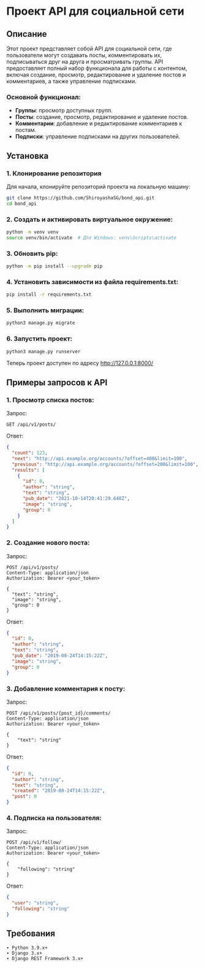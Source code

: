 # Проект API для социальной сети

## Описание

Этот проект представляет собой API для социальной сети, где пользователи могут создавать посты, комментировать их, подписываться друг на друга и просматривать группы. API предоставляет полный набор функционала для работы с контентом, включая создание, просмотр, редактирование и удаление постов и комментариев, а также управление подписками.

### Основной функционал:
- **Группы**: просмотр доступных групп.
- **Посты**: создание, просмотр, редактирование и удаление постов.
- **Комментарии**: добавление и редактирование комментариев к постам.
- **Подписки**: управление подписками на других пользователей.

## Установка

### 1. Клонирование репозитория
Для начала, клонируйте репозиторий проекта на локальную машину:
```bash
git clone https://github.com/ShiroyashaSG/bond_api.git
cd bond_api
```

### 2. Cоздать и активировать виртуальное окружение:
```bash
python -m venv venv
source venv/bin/activate  # Для Windows: venv\Scripts\activate
```

### 3. Обновить pip:
```bash
python -m pip install --upgrade pip
```

### 4. Установить зависимости из файла requirements.txt:
```bash
pip install -r requirements.txt
```

### 5. Выполнить миграции:
```bash
python3 manage.py migrate
```

### 6. Запустить проект:
```bash
python3 manage.py runserver
```

Теперь проект доступен по адресу http://127.0.0.1:8000/

## Примеры запросов к API

### 1. Просмотр списка постов:
Запрос:
```http
GET /api/v1/posts/
```

Ответ:
```json
{
  "count": 123,
  "next": "http://api.example.org/accounts/?offset=400&limit=100",
  "previous": "http://api.example.org/accounts/?offset=200&limit=100",
  "results": [
    {
      "id": 0,
      "author": "string",
      "text": "string",
      "pub_date": "2021-10-14T20:41:29.648Z",
      "image": "string",
      "group": 0
    }
  ]
}
```

### 2. Создание нового поста:
Запрос:
```http
POST /api/v1/posts/
Content-Type: application/json
Authorization: Bearer <your_token>

{
  "text": "string",
  "image": "string",
  "group": 0
}
```

Ответ:
```json
{
  "id": 0,
  "author": "string",
  "text": "string",
  "pub_date": "2019-08-24T14:15:22Z",
  "image": "string",
  "group": 0
}
```

### 3. Добавление комментария к посту:
Запрос:
```http
POST /api/v1/posts/{post_id}/comments/
Content-Type: application/json
Authorization: Bearer <your_token>

{
    "text": "string"
}
```

Ответ:
```json
{
  "id": 0,
  "author": "string",
  "text": "string",
  "created": "2019-08-24T14:15:22Z",
  "post": 0
}
```

### 4. Подписка на пользователя:
Запрос:
```http
POST /api/v1/follow/
Content-Type: application/json
Authorization: Bearer <your_token>

{
    "following": "string"
}
```

Ответ:
```json
{
  "user": "string",
  "following": "string"
}
```

## Требования
    ∙ Python 3.9.x+
    ∙ Django 3.x+
    ∙ Django REST Framework 3.x+
